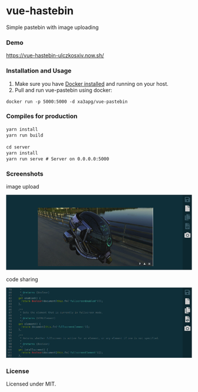 # vue-hastebin

Simple pastebin with image uploading

### Demo
https://vue-hastebin-ulczkosxiv.now.sh/

### Installation and Usage

1. Make sure you have [Docker installed](https://docs.docker.com/engine/installation/) and running on your host.
2. Pull and run vue-pastebin using docker:

```
docker run -p 5000:5000 -d xa3apg/vue-pastebin
```

### Compiles for production
```
yarn install
yarn run build

cd server
yarn install
yarn run serve # Server on 0.0.0.0:5000
```

### Screenshots

image upload

![upload](https://raw.githubusercontent.com/XpycT/vue-hastebin/master/images/img_upload.png)

code sharing

![code](https://raw.githubusercontent.com/XpycT/vue-hastebin/master/images/code_example.png)


### License
Licensed under MIT.
